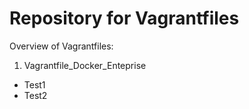 # Repository for Vagrantfiles

Overview of Vagrantfiles:

1. Vagrantfile_Docker_Enteprise
  * Test1
  * Test2

